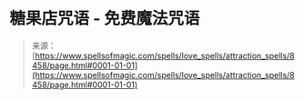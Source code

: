 <!--yml

category: 未分类

date: 2024-06-12 18:43:47

-->

# 糖果店咒语 - 免费魔法咒语

> 来源：[https://www.spellsofmagic.com/spells/love_spells/attraction_spells/8458/page.html#0001-01-01](https://www.spellsofmagic.com/spells/love_spells/attraction_spells/8458/page.html#0001-01-01)
